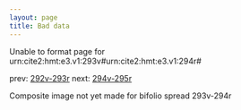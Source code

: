 ```yaml
---
layout: page
title: Bad data
---
```


Unable to format page for urn:cite2:hmt:e3.v1:293v#urn:cite2:hmt:e3.v1:294r#

prev: [292v-293r](../292v-293r/) next: [294v-295r](../294v-295r/)

Composite image not yet made for bifolio spread 293v-294r

